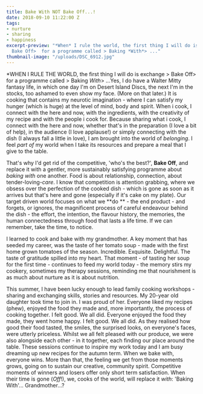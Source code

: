 ```yaml
---
title: Bake With NOT Bake Off...!
date: 2018-09-10 11:22:00 Z
tags:
- nurture
- sharing
- happiness
excerpt-preview: "*When* I rule the world, the first thing I will do is exchange >
  Bake Off>  for a programme called > Baking *With*> ..."
thumbnail-image: "/uploads/DSC_6912.jpg"
---
```


*WHEN I RULE THE WORLD, the first thing I will do is exchange > Bake Off>  for a programme called > Baking *With*> ...Yes, I do have a Walter Mitty fantasy life, in which one day I'm on Desert Island Discs, the next I'm in the stocks, too ashamed to even show my face.  (More on that later.) It is cooking that contains my neurotic imagination - where I can satisfy my hunger (which is huge) at the level of mind, body and spirit. When i cook, I connect with the here and now, with the ingredients, with the creativity of my recipe and with the people i cook for.  Because sharing what i cook, I connect with the here and now, whether that's in the preparation (I love a bit of help), in the audience (I love applause!) or simply connecting with the dish (I always fall a little in love), I am brought into the world of *belonging*. I feel *part of* my world when I take its resources and prepare a meal that I give to the table.

That's why I'd get rid of the competitive, 'who's the best?', **Bake Off**, and replace it with a gentler, more sustainably satisfying programme about *baking with* one another.  Food is about relationship, connection, about tender-loving-*care*. I know that competition is attention grabbing, where we obsess over the perfection of the cooked dish - which is gone as soon as it arrives but that's here and gone (especially if it's cake on my plate). Our target driven world focuses on what we **do ** - the end product - and forgets, or ignores, the magnificent process of careful endeavour behind the dish - the effort, the intention, the flavour history, the memories, the human connectedness through food that lasts a life time.  If we can remember, take the time, to notice.

I learned to cook and bake with my grandmother. A key moment that has seeded my career, was the taste of her tomato soup - made with the first home grown tomatoes of the season. Incredible. Exquisite. Delightful. The taste of gratitude spilled into my heart. That moment - of tasting her soup for the first time - continues to feed my world today - the memory stirs my cookery, sometimes my therapy sessions, reminding me that nourishment is as much about nurture as it is about nutrition.

This summer, I have been lucky enough to lead family cooking workshops -sharing and exchanging skills, stories and resources. My 20-year old daughter took time to join in. I was proud of her.  Everyone liked my recipes (phew), enjoyed the food they made and, more importantly, the process of cooking together. I felt good.  We all did.  Everyone enjoyed the food they made, they went home happy. I felt good. We all did. As they realised how good their food tasted, the smiles, the surprised looks, on everyone's faces, were utterly priceless.  Whilst we all felt pleased with our produce, we were also alongside each other - in it together, each finding our place around the table.  These sessions continue to inspire my work today and I am busy dreaming up new recipes for the autumn term. When we bake with, everyone wins.  More than that, the feeling we get from those moments grows, going on to sustain our creative, community spirit.  Competitive moments of winners and losers offer only short term satisfaction.  When their time is gone (*Off*!), we, cooks of the world, will replace it *with*: 'Baking With'... Grandmother...?   